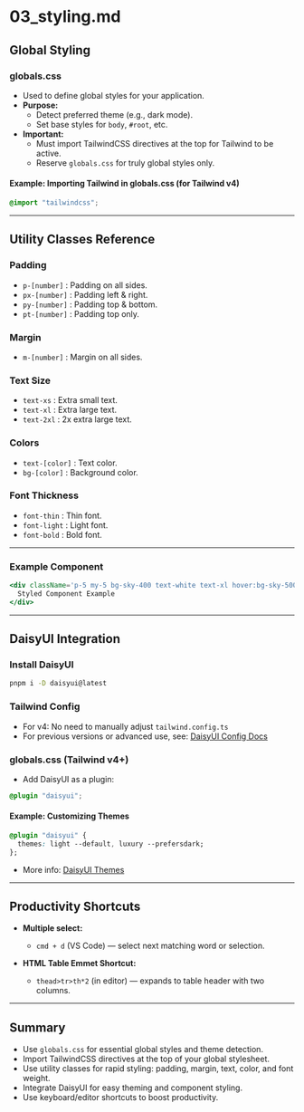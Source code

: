 # 03_styling.md

## Global Styling

### globals.css

- Used to define global styles for your application.
- **Purpose:**  
  - Detect preferred theme (e.g., dark mode).
  - Set base styles for `body`, `#root`, etc.
- **Important:**  
  - Must import TailwindCSS directives at the top for Tailwind to be active.
  - Reserve `globals.css` for truly global styles only.

#### Example: Importing Tailwind in globals.css (for Tailwind v4)
```css
@import "tailwindcss";
````

---

## Utility Classes Reference

### Padding

* `p-[number]` : Padding on all sides.
* `px-[number]` : Padding left & right.
* `py-[number]` : Padding top & bottom.
* `pt-[number]` : Padding top only.

### Margin

* `m-[number]` : Margin on all sides.

### Text Size

* `text-xs` : Extra small text.
* `text-xl` : Extra large text.
* `text-2xl` : 2x extra large text.

### Colors

* `text-[color]` : Text color.
* `bg-[color]` : Background color.

### Font Thickness

* `font-thin` : Thin font.
* `font-light` : Light font.
* `font-bold` : Bold font.

---

### Example Component

```jsx
<div className='p-5 my-5 bg-sky-400 text-white text-xl hover:bg-sky-500'>
  Styled Component Example
</div>
```

---

## DaisyUI Integration

### Install DaisyUI

```bash
pnpm i -D daisyui@latest
```

### Tailwind Config

* For v4: No need to manually adjust `tailwind.config.ts`
* For previous versions or advanced use, see:
  [DaisyUI Config Docs](https://daisyui.com/docs/config/)

### globals.css (Tailwind v4+)

* Add DaisyUI as a plugin:

```css
@plugin "daisyui";
```

#### Example: Customizing Themes

```css
@plugin "daisyui" {
  themes: light --default, luxury --prefersdark;
};
```

* More info: [DaisyUI Themes](https://daisyui.com/docs/themes/)

---

## Productivity Shortcuts

* **Multiple select:**

  * `cmd + d` (VS Code) — select next matching word or selection.
* **HTML Table Emmet Shortcut:**

  * `thead>tr>th*2` (in editor) — expands to table header with two columns.

---

## Summary

* Use `globals.css` for essential global styles and theme detection.
* Import TailwindCSS directives at the top of your global stylesheet.
* Use utility classes for rapid styling: padding, margin, text, color, and font weight.
* Integrate DaisyUI for easy theming and component styling.
* Use keyboard/editor shortcuts to boost productivity.
